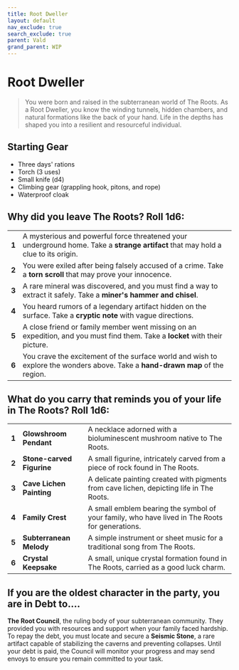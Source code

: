 ```yaml
---
title: Root Dweller
layout: default
nav_exclude: true
search_exclude: true
parent: Vald
grand_parent: WIP
---
```


# Root Dweller

> You were born and raised in the subterranean world of The Roots. As a Root Dweller, you know the winding tunnels, hidden chambers, and natural formations like the back of your hand. Life in the depths has shaped you into a resilient and resourceful individual.

## Starting Gear

- Three days' rations
- Torch (3 uses)
- Small knife (d4)
- Climbing gear (grappling hook, pitons, and rope)
- Waterproof cloak

## Why did you leave The Roots? Roll 1d6:

|       |                                                              |
| ----- | ------------------------------------------------------------ |
| **1** | A mysterious and powerful force threatened your underground home. Take a **strange artifact** that may hold a clue to its origin. |
| **2** | You were exiled after being falsely accused of a crime. Take a **torn scroll** that may prove your innocence. |
| **3** | A rare mineral was discovered, and you must find a way to extract it safely. Take a **miner's hammer and chisel**. |
| **4** | You heard rumors of a legendary artifact hidden on the surface. Take a **cryptic note** with vague directions. |
| **5** | A close friend or family member went missing on an expedition, and you must find them. Take a **locket** with their picture. |
| **6** | You crave the excitement of the surface world and wish to explore the wonders above. Take a **hand-drawn map** of the region. |

## What do you carry that reminds you of your life in The Roots? Roll 1d6:

|       |                           |                                                              |
| ----- | ------------------------- | ------------------------------------------------------------ |
| **1** | **Glowshroom Pendant**    | A necklace adorned with a bioluminescent mushroom native to The Roots. |
| **2** | **Stone-carved Figurine** | A small figurine, intricately carved from a piece of rock found in The Roots. |
| **3** | **Cave Lichen Painting**  | A delicate painting created with pigments from cave lichen, depicting life in The Roots. |
| **4** | **Family Crest**          | A small emblem bearing the symbol of your family, who have lived in The Roots for generations. |
| **5** | **Subterranean Melody**   | A simple instrument or sheet music for a traditional song from The Roots. |
| **6** | **Crystal Keepsake**      | A small, unique crystal formation found in The Roots, carried as a good luck charm. |

## If you are the oldest character in the party, you are in Debt to....

**The Root Council**, the ruling body of your subterranean community. They provided you with resources and support when your family faced hardship. To repay the debt, you must locate and secure a **Seismic Stone**, a rare artifact capable of stabilizing the caverns and preventing collapses. Until your debt is paid, the Council will monitor your progress and may send envoys to ensure you remain committed to your task.